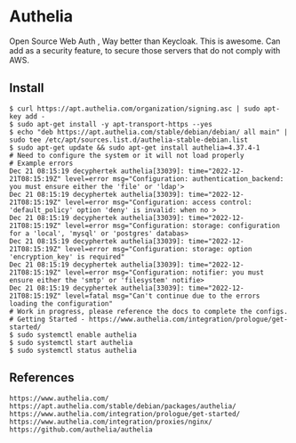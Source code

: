 Authelia
========

Open Source Web Auth , Way better than Keycloak. This is awesome. Can add as a security feature, to secure those servers that do not comply with AWS. 

Install
-------

    $ curl https://apt.authelia.com/organization/signing.asc | sudo apt-key add -
    $ sudo apt-get install -y apt-transport-https --yes
    $ echo "deb https://apt.authelia.com/stable/debian/debian/ all main" | sudo tee /etc/apt/sources.list.d/authelia-stable-debian.list
    $ sudo apt-get update && sudo apt-get install authelia=4.37.4-1
    # Need to configure the system or it will not load properly
    # Example errors
    Dec 21 08:15:19 decyphertek authelia[33039]: time="2022-12-21T08:15:19Z" level=error msg="Configuration: authentication_backend: you must ensure either the 'file' or 'ldap'>
    Dec 21 08:15:19 decyphertek authelia[33039]: time="2022-12-21T08:15:19Z" level=error msg="Configuration: access control: 'default_policy' option 'deny' is invalid: when no >
    Dec 21 08:15:19 decyphertek authelia[33039]: time="2022-12-21T08:15:19Z" level=error msg="Configuration: storage: configuration for a 'local', 'mysql' or 'postgres' databas>
    Dec 21 08:15:19 decyphertek authelia[33039]: time="2022-12-21T08:15:19Z" level=error msg="Configuration: storage: option 'encryption_key' is required"
    Dec 21 08:15:19 decyphertek authelia[33039]: time="2022-12-21T08:15:19Z" level=error msg="Configuration: notifier: you must ensure either the 'smtp' or 'filesystem' notifie>
    Dec 21 08:15:19 decyphertek authelia[33039]: time="2022-12-21T08:15:19Z" level=fatal msg="Can't continue due to the errors loading the configuration"
    # Work in progress, please reference the docs to complete the configs. 
    # Getting Started - https://www.authelia.com/integration/prologue/get-started/
    $ sudo systemctl enable authelia
    $ sudo systemctl start authelia
    $ sudo systemctl status authelia

References
----------

    https://www.authelia.com/
    https://apt.authelia.com/stable/debian/packages/authelia/
    https://www.authelia.com/integration/prologue/get-started/
    https://www.authelia.com/integration/proxies/nginx/
    https://github.com/authelia/authelia
